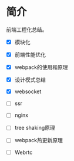 # 简介

前端工程化总结。

- [x] 模块化
- [x] 前端性能优化
- [x] webpack的使用和原理
- [x] 设计模式总结
- [x] websocket
- [ ] ssr
- [ ] nginx
- [ ] tree shaking原理
- [ ] webpack热更新原理
- [ ] Webrtc

